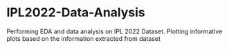 # IPL2022-Data-Analysis
Performing EDA and data analysis on IPL 2022 Dataset. Plotting informative plots based on the information extracted from dataset
